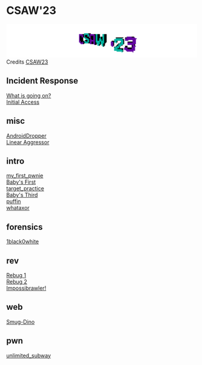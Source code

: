 # CSAW'23

![sdfsdf](logo.png)
Credits [CSAW23](https://ctf.csaw.io/)

## Incident Response

[What is going on?](ir/whats_going_on/README.md)\
[Initial Access](ir/initial_access/README.md)

## misc

[AndroidDropper](misc/android_dropper/README.md)\
[Linear Aggressor](misc/linear_aggressor/README.md)

## intro

[my_first_pwnie](intro/my_first_pwnie/README.md)\
[Baby's First](intro/babies_first/README.md)\
[target_practice](intro/target_practice/README.md)\
[Baby's Third](intro/babies_third/README.md)\
[puffin](intro/puffin/README.md)\
[whataxor](intro/whataxor/README.md)

## forensics

[1black0white](forensics/1black0white/README.md)

## rev

[Rebug 1](rev/rebug_1/README.md)\
[Rebug 2](rev/rebug_2/README.md)\
[Impossibrawler!](rev/impossibrawler/README.md)

## web

[Smug-Dino](web/smug_dino/README.md)

## pwn

[unlimited_subway](pwn/unlimited_subway/README.md)